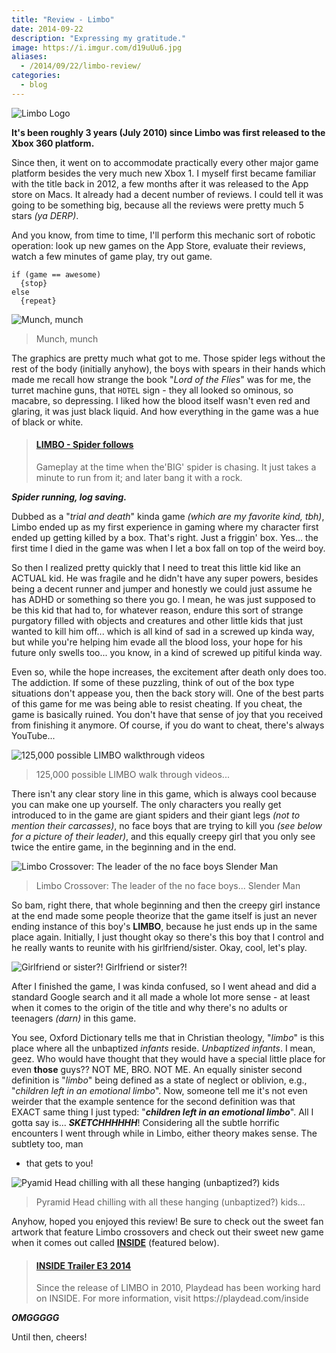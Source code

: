 ```yaml
---
title: "Review - Limbo"
date: 2014-09-22
description: "Expressing my gratitude."
image: https://i.imgur.com/d19uUu6.jpg
aliases:
  - /2014/09/22/limbo-review/
categories:
  - blog
---
```


![Limbo Logo](https://i.imgur.com/3NhtrTS.png)

**It's been roughly 3 years (July 2010) since Limbo was first released to the Xbox 360 platform.**

Since then, it went on to accommodate practically every other major game platform besides the very much new Xbox 1. I myself first became familiar with the title back in 2012, a few months after it was released to the App store on Macs. It already had a decent number of reviews. I could tell it was going to be something big, because all the reviews were pretty much 5 stars _(ya DERP)_.

And you know, from time to time, I'll perform this mechanic sort of robotic operation: look up new games on the App Store, evaluate their reviews, watch a few minutes of game play, try out game.

```text
if (game == awesome)
  {stop}
else
  {repeat}
```

![Munch, munch](https://www.blogcdn.com/www.joystiq.com/media/2011/12/limboxmas-530.jpg)

> Munch, munch

The graphics are pretty much what got to me. Those spider legs without the rest of the body (initially anyhow), the boys with spears in their hands which made me recall how strange the book "_Lord of the Flies_" was for me, the turret machine guns, that `HOTEL` sign - they all looked so ominous, so macabre, so depressing. I liked how the blood itself wasn't even red and glaring, it was just black liquid. And how everything in the game was a hue of black or white.

<blockquote class="embedly-card" data-card-controls="0"><h4><a href="https://www.youtube.com/watch?v=cHjt8LNaUT8">LIMBO - Spider follows</a></h4><p>Gameplay at the time when the'BIG' spider is chasing. It just takes a minute to run from it; and later bang it with a rock.</p></blockquote>
<script async src="//cdn.embedly.com/widgets/platform.js" charset="UTF-8"></script>

**_Spider running, log saving._**

Dubbed as a "_trial and death_" kinda game _(which are my favorite kind, tbh)_, Limbo ended up as my first experience in gaming where my character first ended up getting killed by a box. That's right. Just a friggin' box. Yes... the first time I died in the game was when I let a box fall on top of the weird boy.

So then I realized pretty quickly that I need to treat this little kid like an ACTUAL kid. He was fragile and he didn't have any super powers, besides being a decent runner and jumper and honestly we could just assume he has ADHD or something so there you go. I mean, he was just supposed to be this kid that had to, for whatever reason, endure this sort of strange purgatory filled with objects and creatures and other little kids that just wanted to kill him off... which is all kind of sad in a screwed up kinda way, but while you're helping him evade all the blood loss, your hope for his future only swells too... you know, in a kind of screwed up pitiful kinda way.

Even so, while the hope increases, the excitement after death only does too. The addiction. If some of these puzzling, think of out of the box type situations don't appease you, then the back story will. One of the best parts of this game for me was being able to resist cheating. If you cheat, the game is basically ruined. You don't have that sense of joy that you received from finishing it anymore. Of course, if you do want to cheat, there's always YouTube...

![125,000 possible LIMBO walkthrough videos](https://i.imgur.com/QH5yRYq.png)

> 125,000 possible LIMBO walk through videos...

There isn't any clear story line in this game, which is always cool because you can make one up yourself. The only characters you really get introduced to in the game are giant spiders and their giant legs _(not to mention their carcasses)_, no face boys that are trying to kill you _(see below for a picture of their leader)_, and this equally creepy girl that you only see twice the entire game, in the beginning and in the end.

![Limbo Crossover: The leader of the no face boys Slender Man](https://th00.deviantart.net/fs71/PRE/f/2013/048/c/4/limbo_ft__slender_man_by_iresarts-d5vaea7.png)

> Limbo Crossover: The leader of the no face boys... Slender Man

So bam, right there, that whole beginning and then the creepy girl instance at the end made some people theorize that the game itself is just an never ending instance of this boy's **LIMBO**, because he just ends up in the same place again. Initially, I just thought okay so there's this boy that I control and he really wants to reunite with his girlfriend/sister. Okay, cool, let's play.

![Girlfriend or sister?!](https://fc05.deviantart.net/fs70/f/2012/176/a/7/welcome_to_limbo_by_kumonokuni-d54ums6.png) Girlfriend or sister?!

After I finished the game, I was kinda confused, so I went ahead and did a standard Google search and it all made a whole lot more sense - at least when it comes to the origin of the title and why there's no adults or teenagers _(darn)_ in this game.

You see, Oxford Dictionary tells me that in Christian theology, "_limbo_" is this place where all the unbaptized _infants_ reside. _Unbaptized infants_. I mean, geez. Who would have thought that they would have a special little place for even **those** guys?? NOT ME, BRO. NOT ME. An equally sinister second definition is "_limbo_" being defined as a state of neglect or oblivion, e.g., "_children left in an emotional limbo_". Now, someone tell me it's not even weirder that the example sentence for the second definition was that EXACT same thing I just typed: "**_children left in an emotional limbo_**". All I gotta say is... **_SKETCHHHHHH_**! Considering all the subtle horrific encounters I went through while in Limbo, either theory makes sense. The subtlety too, man

- that gets to you!

![Pyamid Head chilling with all these hanging (unbaptized?) kids](https://fc04.deviantart.net/fs71/i/2012/034/3/3/pyramid_head_in_limbo__by_z0h3-d4oj0fa.jpg)

> Pyramid Head chilling with all these hanging (unbaptized?) kids...

Anyhow, hoped you enjoyed this review! Be sure to check out the sweet fan artwork that feature Limbo crossovers and check out their sweet new game when it comes out called [**INSIDE**](https://playdead.com/inside/) (featured below).

<blockquote class="embedly-card" data-card-controls="0"><h4><a href="https://www.youtube.com/watch?v=op4G1--kb-g">INSIDE Trailer E3 2014</a></h4><p>Since the release of LIMBO in 2010, Playdead has been working hard on INSIDE. For more information, visit https://playdead.com/inside</p></blockquote>
<script async src="//cdn.embedly.com/widgets/platform.js" charset="UTF-8"></script>

**_OMGGGGG_**

Until then, cheers!
